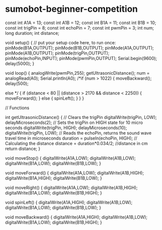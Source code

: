 # sumobot-beginner-competition

const int A1A = 13;
const int A1B = 12;
const int B1A = 11;
const int B1B = 10;
const int trigPin = 8;
const int echoPin = 7;
const int pwmPin = 3;
int num;
long duration;
int distance;

void setup() {
  // put your setup code here, to run once:
  pinMode(B1A,OUTPUT);
  pinMode(B1B,OUTPUT);
  pinMode(A1A,OUTPUT);
  pinMode(A1B,OUTPUT);
  pinMode(trigPin,OUTPUT);
  pinMode(echoPin,INPUT);
  pinMode(pwmPin,OUTPUT);
  Serial.begin(9600);
  delay(5000);
}

void loop() {
  analogWrite(pwmPin,255);
  getUltrasonicDistance();
  num = analogRead(A0);
  Serial.println(A0);
  /*if (num > 1022) 
  {
    moveBackward();
    delay(500);
  
  else */
  {
    if (distance < 80 || (distance > 2170 && distance < 2250))
    {
      moveForward();
    }
    else 
    {
      spinLeft();
    }
  }
}

// Functions

int getUltrasonicDistance()
{
  // Clears the trigPin
  digitalWrite(trigPin, LOW);
  delayMicroseconds(2);
  // Sets the trigPin on HIGH state for 10 micro seconds
  digitalWrite(trigPin, HIGH);
  delayMicroseconds(10);
  digitalWrite(trigPin, LOW);
  // Reads the echoPin, returns the sound wave travel time in microseconds
  duration = pulseIn(echoPin, HIGH);
  // Calculating the distance
  distance = duration*0.034/2; //distance in cm
  return distance;
}

void moveStop()
{
  digitalWrite(A1A,LOW);
  digitalWrite(A1B,LOW);
  digitalWrite(B1A,LOW);
  digitalWrite(B1B,LOW);
}

void moveForward()
{
  digitalWrite(A1A,LOW);
  digitalWrite(A1B,HIGH);
  digitalWrite(B1A,HIGH);
  digitalWrite(B1B,LOW);
}

void moveRight()
{
  digitalWrite(A1A,LOW);
  digitalWrite(A1B,HIGH);
  digitalWrite(B1A,LOW);
  digitalWrite(B1B,HIGH);
}

void spinLeft()
{
  digitalWrite(A1A,HIGH);
  digitalWrite(A1B,LOW);
  digitalWrite(B1A,LOW);
  digitalWrite(B1B,LOW);
}

void moveBackward()
{
  digitalWrite(A1A,HIGH);
  digitalWrite(A1B,LOW);
  digitalWrite(B1A,LOW);
  digitalWrite(B1B,HIGH);
}

